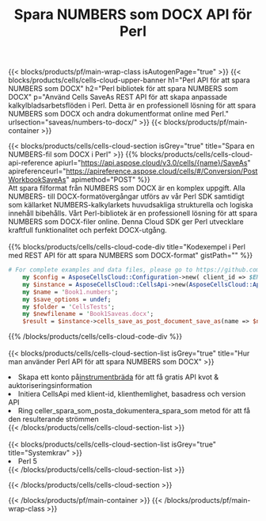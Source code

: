 ﻿---
title:  Spara NUMBERS som DOCX API för Perl
description: " Cloud API:er och SDK:er för Microsoft Excel & OpenOffice Calc. Konvertera kalkylark till fil i annat format."
url: /sv/perl/saveas/numbers-to-docx/
---
{{< blocks/products/pf/main-wrap-class isAutogenPage="true" >}}
{{< blocks/products/cells/cells-cloud-upper-banner h1="Perl API för att spara NUMBERS som DOCX" h2="Perl bibliotek för att spara NUMBERS som DOCX" p="Använd Cells SaveAs REST API för att skapa anpassade kalkylbladsarbetsflöden i Perl. Detta är en professionell lösning för att spara NUMBERS som DOCX och andra dokumentformat online med Perl." urlsection="saveas/numbers-to-docx/" >}}
{{< blocks/products/pf/main-container >}}

{{< blocks/products/cells/cells-cloud-section isGrey="true" title="Spara en NUMBERS-fil som DOCX i Perl" >}}
{{% blocks/products/cells/cells-cloud-api-reference apiurl="https://api.aspose.cloud/v3.0/cells/{name}/SaveAs" apireferenceurl="https://apireference.aspose.cloud/cells/#/Conversion/PostWorkbookSaveAs" apimethod="POST" %}}
<br/>
Att spara filformat från NUMBERS som DOCX är en komplex uppgift. Alla NUMBERS- till DOCX-formatövergångar utförs av vår Perl SDK samtidigt som källarket NUMBERS-kalkylarkets huvudsakliga strukturella och logiska innehåll bibehålls. Vårt Perl-bibliotek är en professionell lösning för att spara NUMBERS som DOCX-filer online. Denna Cloud SDK ger Perl utvecklare kraftfull funktionalitet och perfekt DOCX-utgång.
<br/>
<br/>
{{% blocks/products/cells/cells-cloud-code-div title="Kodexempel i Perl med REST API för att spara NUMBERS som DOCX-format" gistPath="" %}}
  
```perl
# For complete examples and data files, please go to https://github.com/aspose-cells-cloud/aspose-cells-cloud-perl/
    my $config = AsposeCellsCloud::Configuration->new( client_id => $ENV{'ProductClientId'}, client_secret => $ENV{'ProductClientSecret'});
    my $instance = AsposeCellsCloud::CellsApi->new(AsposeCellsCloud::ApiClient->new( $config));
    my $name = 'Book1.numbers';
    my $save_options = undef;
    my $folder = 'CellsTests';
    my $newfilename = 'Book1Saveas.docx';
    $result = $instance->cells_save_as_post_document_save_as(name => $name,save_options => $save_options, newfilename => $newfilename, folder => $folder);
```
  
{{% /blocks/products/cells/cells-cloud-code-div %}}
<br/>
<br/>
{{< blocks/products/cells/cells-cloud-section-list isGrey="true" title="Hur man använder Perl API för att spara NUMBERS som DOCX" >}}
<li> Skapa ett konto på<a href="https://dashboard.aspose.cloud/">instrumentbräda</a> för att få gratis API kvot & auktoriseringsinformation</li>
<li>Initiera CellsApi med klient-id, klienthemlighet, basadress och version API</li>
<li>Ring celler_spara_som_posta_dokumentera_spara_som metod för att få den resulterande strömmen</li>
{{< /blocks/products/cells/cells-cloud-section-list >}}
<br/>
<br/>
{{< blocks/products/cells/cells-cloud-section-list isGrey="true" title="Systemkrav" >}}
<li>Perl 5</li>
{{< /blocks/products/cells/cells-cloud-section-list >}}

{{< /blocks/products/cells/cells-cloud-section >}}

{{< /blocks/products/pf/main-container >}}
{{< /blocks/products/pf/main-wrap-class >}}
